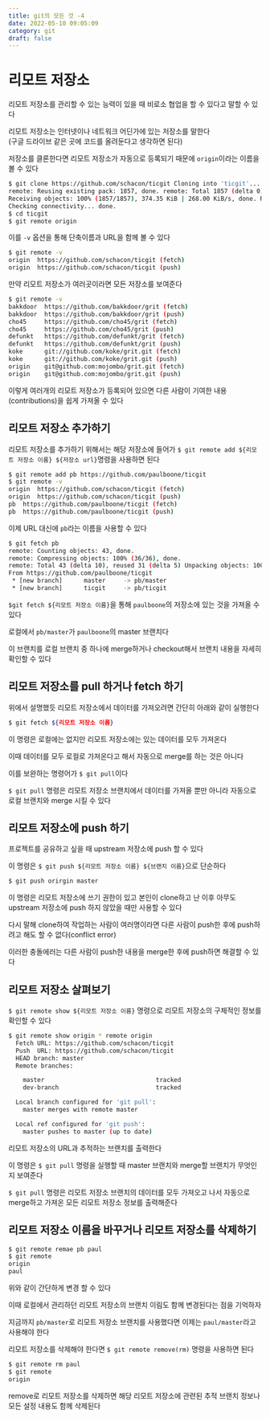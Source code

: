 ```yaml
---
title: git의 모든 것 -4
date: 2022-05-10 09:05:09
category: git
draft: false
---
```


# 리모트 저장소

리모트 저장소를 관리할 수 있는 능력이 있을 때 비로소 협업을 할 수 있다고 말할 수 있다

리모트 저장소는 인터넷이나 네트워크 어딘가에 있는 저장소를 말한다<br />
(구글 드라이브 같은 곳에 코드를 올려둔다고 생각하면 된다)

저장소를 클론한다면 리모트 저장소가 자동으로 등록되기 때문에 `origin`이라는 이름을 볼 수 있다

```sh
$ git clone https://github.com/schacon/ticgit Cloning into 'ticgit'...
remote: Reusing existing pack: 1857, done. remote: Total 1857 (delta 0), reused 0 (delta 0)
Receiving objects: 100% (1857/1857), 374.35 KiB | 268.00 KiB/s, done. Resolving deltas: 100% (772/772), done.
Checking connectivity... done.
$ cd ticgit
$ git remote origin
```

이를 `-v` 옵션을 통해 단축이름과 URL을 함께 볼 수 있다

```sh
$ git remote -v
origin  https://github.com/schacon/ticgit (fetch)
origin  https://github.com/schacon/ticgit (push)
```

만약 리모트 저장소가 여러곳이라면 모든 저장소를 보여준다

```sh
$ git remote -v
bakkdoor  https://github.com/bakkdoor/grit (fetch)
bakkdoor  https://github.com/bakkdoor/grit (push)
cho45     https://github.com/cho45/grit (fetch)
cho45     https://github.com/cho45/grit (push)
defunkt   https://github.com/defunkt/grit (fetch)
defunkt   https://github.com/defunkt/grit (push)
koke      git://github.com/koke/grit.git (fetch)
koke      git://github.com/koke/grit.git (push)
origin    git@github.com:mojombo/grit.git (fetch)
origin    git@github.com:mojombo/grit.git (push)
```

이렇게 여러개의 리모트 저장소가 등록되어 있으면 다른 사람이 기여한 내용(contributions)을 쉽게 가져올 수 있다

## 리모트 저장소 추가하기

리모트 저장소를 추가하기 위해서는 해당 저장소에 들어가 `$ git remote add ${리모트 저장소 이름} ${저장소 url}`명령을 사용하면 된다

```sh
$ git remote add pb https://github.com/paulboone/ticgit
$ git remote -v
origin  https://github.com/schacon/ticgit (fetch)
origin  https://github.com/schacon/ticgit (push)
pb  https://github.com/paulboone/ticgit (fetch)
pb  https://github.com/paulboone/ticgit (push)
```

이제 URL 대신에 `pb`라는 이름을 사용할 수 있다

```sh
$ git fetch pb
remote: Counting objects: 43, done.
remote: Compressing objects: 100% (36/36), done.
remote: Total 43 (delta 10), reused 31 (delta 5) Unpacking objects: 100% (43/43), done.
From https://github.com/paulboone/ticgit
 * [new branch]      master     -> pb/master
 * [new branch]      ticgit     -> pb/ticgit
```

`$git fetch ${리모트 저장소 이름}`을 통해 `paulboone`의 저장소에 있는 것을 가져올 수 있다

로컬에서 `pb/master`가 `paulboone`의 master 브랜치다

이 브랜치를 로컬 브랜치 중 하나에 merge하거나 checkout해서 브랜치 내용을 자세히 확인할 수 있다

## 리모트 저장소를 pull 하거나 fetch 하기

위에서 설명했듯 리모트 저장소에서 데이터를 가져오려면 간단히 아래와 같이 실행한다

```sh
$ git fetch ${리모트 저장소 이름}
```

이 명령은 로컬에는 없지만 리모트 저장소에는 있는 데이터를 모두 가져온다

이때 데이터를 모두 로컬로 가져온다고 해서 자동으로 merge를 하는 것은 아니다

이를 보완하는 명령어가 `$ git pull`이다

`$ git pull` 명령은 리모트 저장소 브랜치에서 데이터를 가져올 뿐만 아니라 자동으로 로컬 브랜치와 merge 시킬 수 있다

## 리모트 저장소에 push 하기

프로젝트를 공유하고 싶을 때 upstream 저장소에 push 할 수 있다

이 명령은 `$ git push ${리모트 저장소 이름} ${브랜치 이름}`으로 단순하다

```sh
$ git push orirgin master
```

이 명령은 리모트 저장소에 쓰기 권한이 있고 본인이 clone하고 난 이후 아무도 upstream 저장소에 push 하지 않았을 때만 사용할 수 있다

다시 말해 clone하여 작업하는 사람이 여러명이라면 다른 사람이 push한 후에 push하려고 해도 할 수 없다(conflict error)

이러한 충돌에러는 다른 사람이 push한 내용을 merge한 후에 push하면 해결할 수 있다

## 리모트 저장소 살펴보기

`$ git remote show ${리모트 저장소 이름}` 명령으로 리모트 저장소의 구체적인 정보를 확인할 수 있다

```sh
$ git remote show origin * remote origin
  Fetch URL: https://github.com/schacon/ticgit
  Push  URL: https://github.com/schacon/ticgit
  HEAD branch: master
  Remote branches:

    master                               tracked
    dev-branch                           tracked

  Local branch configured for 'git pull':
    master merges with remote master

  Local ref configured for 'git push':
    master pushes to master (up to date)
```

리모트 저장소의 URL과 추적하는 브랜치를 출력한다

이 명령은 `$ git pull` 명령을 실행할 때 master 브랜치와 merge할 브랜치가 무엇인지 보여준다

`$ git pull` 명령은 리모트 저장소 브랜치의 데이터를 모두 가져오고 나서 자동으로 merge하고 가져온 모든 리모트 저장소 정보를 출력해준다

## 리모트 저장소 이름을 바꾸거나 리모트 저장소를 삭제하기

```sh
$ git remote remae pb paul
$ git remote
origin
paul
```

위와 같이 간단하게 변경 할 수 있다

이때 로컬에서 관리하던 리모트 저장소의 브랜치 이림도 함께 변경된다는 점을 기억하자

지금까지 `pb/master`로 리모트 저장소 브랜치를 사용했다면 이제는 `paul/master`라고 사용해야 한다

리모트 저장소를 삭제해야 한다면 `$ git remote remove(rm)` 명령을 사용하면 된다

```sh
$ git remote rm paul
$ git remote
origin
```

remove로 리모트 저장소를 삭제하면 해당 리모트 저장소에 관련된 추적 브랜치 정보나 모든 설정 내용도 함께 삭제된다